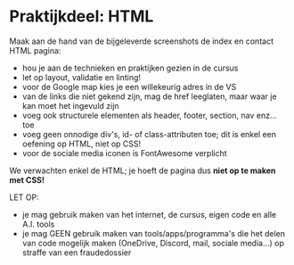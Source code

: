 # Praktijkdeel: HTML

Maak aan de hand van de bijgeleverde screenshots de index en contact HTML pagina:
- hou je aan de technieken en praktijken gezien in de cursus
- let op layout, validatie en linting!
- voor de Google map kies je een willekeurig adres in de VS
- van de links die niet gekend zijn, mag de href leeglaten, maar waar je kan moet het ingevuld zijn
- voeg ook structurele elementen als header, footer, section, nav enz... toe
- voeg geen onnodige div's, id- of class-attributen toe; dit is enkel een oefening op HTML, niet op CSS!
- voor de sociale media iconen is FontAwesome verplicht

We verwachten enkel de HTML; je hoeft de pagina dus **niet op te maken met CSS!**

LET OP: 
- je mag gebruik maken van het internet, de cursus, eigen code en alle A.I. tools
- je mag GEEN gebruik maken van tools/apps/programma's die het delen van code mogelijk maken (OneDrive, Discord, mail, sociale media...) op straffe van een fraudedossier 
